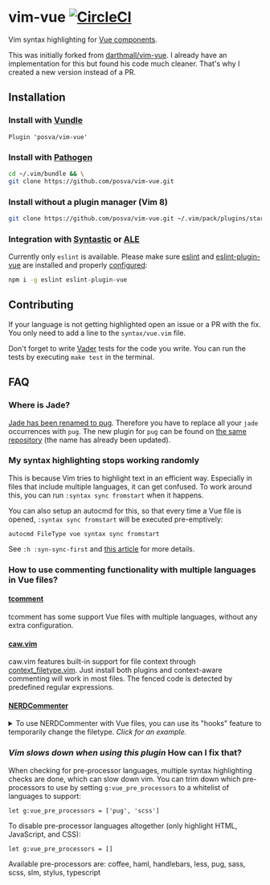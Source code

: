 # vim-vue [![CircleCI](https://img.shields.io/circleci/project/github/posva/vim-vue.svg)](https://circleci.com/gh/posva/vim-vue)

Vim syntax highlighting for [Vue
components](https://vuejs.org/v2/guide/single-file-components.html).

This was initially forked from
[darthmall/vim-vue](https://github.com/darthmall/vim-vue). I already have an
implementation for this but found his code much cleaner. That's why I created a
new version instead of a PR.

## Installation

### Install with [Vundle](https://github.com/VundleVim/Vundle.vim)

```viml
Plugin 'posva/vim-vue'
```

### Install with [Pathogen](https://github.com/tpope/vim-pathogen)

```bash
cd ~/.vim/bundle && \
git clone https://github.com/posva/vim-vue.git
```

### Install without a plugin manager (Vim 8)

```bash
git clone https://github.com/posva/vim-vue.git ~/.vim/pack/plugins/start/vim-vue
```

### Integration with [Syntastic](https://github.com/scrooloose/syntastic) or [ALE](https://github.com/w0rp/ale)

Currently only `eslint` is available. Please make sure
[eslint](http://eslint.org/) and
[eslint-plugin-vue](https://github.com/vuejs/eslint-plugin-vue) are installed
and properly [configured](https://github.com/vuejs/eslint-plugin-vue#rocket-usage):

```bash
npm i -g eslint eslint-plugin-vue
```

## Contributing

If your language is not getting highlighted open an issue or a PR with the fix.
You only need to add a line to the `syntax/vue.vim` file.

Don't forget to write [Vader](https://github.com/junegunn/vader.vim) tests for
the code you write. You can run the tests by executing `make test` in the
terminal.

## FAQ

### Where is Jade?

[Jade has been renamed to pug](https://github.com/pugjs/jade/issues/2184).
Therefore you have to replace all your `jade` occurrences with `pug`. The new
plugin for `pug` can be found on [the same repository](https://github.com/digitaltoad/vim-pug)
(the name has already been updated).

### My syntax highlighting stops working randomly

This is because Vim tries to highlight text in an efficient way. Especially in
files that include multiple languages, it can get confused. To work around
this, you can run `:syntax sync fromstart` when it happens.

You can also setup an autocmd for this, so that every time a Vue file is
opened, `:syntax sync fromstart` will be executed pre-emptively:

```vim
autocmd FileType vue syntax sync fromstart
```

See `:h :syn-sync-first` and [this article](http://vim.wikia.com/wiki/Fix_syntax_highlighting)
for more details.

### How to use commenting functionality with multiple languages in Vue files?

#### [tcomment](https://github.com/tomtom/tcomment_vim)

tcomment has some support Vue files with multiple languages, without any extra configuration.

#### [caw.vim](https://github.com/tyru/caw.vim)

caw.vim features built-in support for file context through [context_filetype.vim](https://github.com/Shougo/context_filetype.vim). Just install both plugins and context-aware commenting will work in most files. The fenced code is detected by predefined regular expressions.

#### [NERDCommenter](https://github.com/scrooloose/nerdcommenter)

<details>
<summary>
To use NERDCommenter with Vue files, you can use its "hooks" feature to
temporarily change the filetype. <em>Click for an example.</em>
</summary>

```vim
let g:ft = ''
function! NERDCommenter_before()
  if &ft == 'vue'
    let g:ft = 'vue'
    let stack = synstack(line('.'), col('.'))
    if len(stack) > 0
      let syn = synIDattr((stack)[0], 'name')
      if len(syn) > 0
        exe 'setf ' . substitute(tolower(syn), '^vue_', '', '')
      endif
    endif
  endif
endfunction
function! NERDCommenter_after()
  if g:ft == 'vue'
    setf vue
    let g:ft = ''
  endif
endfunction
```

</details>

### _Vim slows down when using this plugin_ How can I fix that?
When checking for pre-processor languages, multiple syntax highlighting checks are done, which can slow down vim. You can trim down which pre-processors to use by setting `g:vue_pre_processors` to a whitelist of languages to support:

```vim
let g:vue_pre_processors = ['pug', 'scss']
```

To disable pre-processor languages altogether (only highlight HTML, JavaScript, and CSS):

```vim
let g:vue_pre_processors = []
```

Available pre-processors are: coffee, haml, handlebars, less, pug, sass, scss, slm, stylus, typescript
